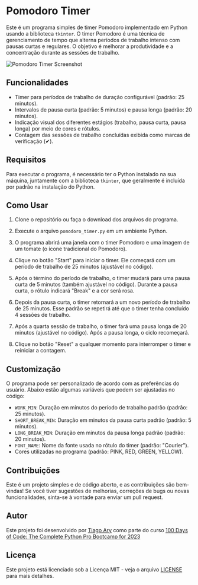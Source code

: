 # Pomodoro Timer

Este é um programa simples de timer Pomodoro implementado em Python usando a biblioteca `tkinter`. O timer Pomodoro é uma técnica de gerenciamento de tempo que alterna períodos de trabalho intenso com pausas curtas e regulares. O objetivo é melhorar a produtividade e a concentração durante as sessões de trabalho.

![Pomodoro Timer Screenshot](pomodoro_timer_screenshot.png)

## Funcionalidades

- Timer para períodos de trabalho de duração configurável (padrão: 25 minutos).
- Intervalos de pausa curta (padrão: 5 minutos) e pausa longa (padrão: 20 minutos).
- Indicação visual dos diferentes estágios (trabalho, pausa curta, pausa longa) por meio de cores e rótulos.
- Contagem das sessões de trabalho concluídas exibida como marcas de verificação (✔).

## Requisitos

Para executar o programa, é necessário ter o Python instalado na sua máquina, juntamente com a biblioteca `tkinter`, que geralmente é incluída por padrão na instalação do Python.

## Como Usar

1. Clone o repositório ou faça o download dos arquivos do programa.

2. Execute o arquivo `pomodoro_timer.py` em um ambiente Python.

3. O programa abrirá uma janela com o timer Pomodoro e uma imagem de um tomate (o ícone tradicional do Pomodoro).

4. Clique no botão "Start" para iniciar o timer. Ele começará com um período de trabalho de 25 minutos (ajustável no código).

5. Após o término do período de trabalho, o timer mudará para uma pausa curta de 5 minutos (também ajustável no código). Durante a pausa curta, o rótulo indicará "Break" e a cor será rosa.

6. Depois da pausa curta, o timer retornará a um novo período de trabalho de 25 minutos. Esse padrão se repetirá até que o timer tenha concluído 4 sessões de trabalho.

7. Após a quarta sessão de trabalho, o timer fará uma pausa longa de 20 minutos (ajustável no código). Após a pausa longa, o ciclo recomeçará.

8. Clique no botão "Reset" a qualquer momento para interromper o timer e reiniciar a contagem.

## Customização

O programa pode ser personalizado de acordo com as preferências do usuário. Abaixo estão algumas variáveis que podem ser ajustadas no código:

- `WORK_MIN`: Duração em minutos do período de trabalho padrão (padrão: 25 minutos).
- `SHORT_BREAK_MIN`: Duração em minutos da pausa curta padrão (padrão: 5 minutos).
- `LONG_BREAK_MIN`: Duração em minutos da pausa longa padrão (padrão: 20 minutos).
- `FONT_NAME`: Nome da fonte usada no rótulo do timer (padrão: "Courier").
- Cores utilizadas no programa (padrão: PINK, RED, GREEN, YELLOW).

## Contribuições

Este é um projeto simples e de código aberto, e as contribuições são bem-vindas! Se você tiver sugestões de melhorias, correções de bugs ou novas funcionalidades, sinta-se à vontade para enviar um pull request.

## Autor

Este projeto foi desenvolvido por [Tiago Ary](https://github.com/seu-usuario-github) como parte do curso [100 Days of Code: The Complete Python Pro Bootcamp for 2023](https://www.udemy.com/course/100-days-of-code/)

## Licença

Este projeto está licenciado sob a Licença MIT - veja o arquivo [LICENSE](LICENSE) para mais detalhes.
